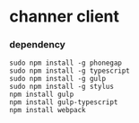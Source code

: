 # channer client

### dependency
```
sudo npm install -g phonegap
sudo npm install -g typescript
sudo npm install -g gulp
sudo npm install -g stylus
npm install gulp
npm install gulp-typescript
npm install webpack
```
